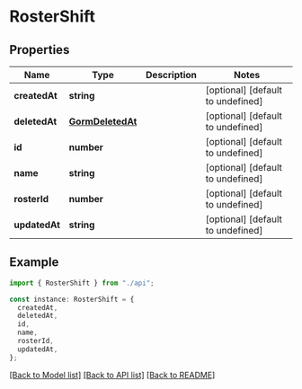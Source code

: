 # RosterShift

## Properties

| Name          | Type                                  | Description | Notes                             |
| ------------- | ------------------------------------- | ----------- | --------------------------------- |
| **createdAt** | **string**                            |             | [optional] [default to undefined] |
| **deletedAt** | [**GormDeletedAt**](GormDeletedAt.md) |             | [optional] [default to undefined] |
| **id**        | **number**                            |             | [optional] [default to undefined] |
| **name**      | **string**                            |             | [optional] [default to undefined] |
| **rosterId**  | **number**                            |             | [optional] [default to undefined] |
| **updatedAt** | **string**                            |             | [optional] [default to undefined] |

## Example

```typescript
import { RosterShift } from "./api";

const instance: RosterShift = {
  createdAt,
  deletedAt,
  id,
  name,
  rosterId,
  updatedAt,
};
```

[[Back to Model list]](../README.md#documentation-for-models) [[Back to API list]](../README.md#documentation-for-api-endpoints) [[Back to README]](../README.md)
